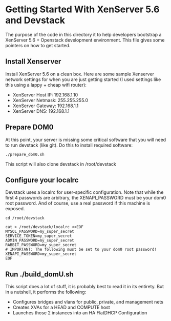 Getting Started With XenServer 5.6 and Devstack
===============================================
The purpose of the code in this directory it to help developers bootstrap
a XenServer 5.6 + Openstack development environment.  This file gives
some pointers on how to get started.

Install Xenserver
-----------------
Install XenServer 5.6 on a clean box.
Here are some sample Xenserver network settings for when you are just
getting started (I used settings like this using a lappy + cheap wifi router):

* XenServer Host IP: 192.168.1.10
* XenServer Netmask: 255.255.255.0
* XenServer Gateway: 192.168.1.1
* XenServer DNS: 192.168.1.1

Prepare DOM0
------------
At this point, your server is missing some critical software that you will
need to run devstack (like git).  Do this to install required software:

    ./prepare_dom0.sh 

This script will also clone devstack in /root/devstack

Configure your localrc
----------------------
Devstack uses a localrc for user-specific configuration.  Note that while
the first 4 passwords are arbitrary, the XENAPI_PASSWORD must be your dom0
root password.  And of course, use a real password if this machine is exposed.

    cd /root/devstack
    
    cat > /root/devstack/localrc <<EOF
    MYSQL_PASSWORD=my_super_secret
    SERVICE_TOKEN=my_super_secret
    ADMIN_PASSWORD=my_super_secret
    RABBIT_PASSWORD=my_super_secret
    # IMPORTANT: The following must be set to your dom0 root password!
    XENAPI_PASSWORD=my_super_secret
    EOF

Run ./build_domU.sh
------------------
This script does a lot of stuff, it is probably best to read it in its entirety.
But in a nutshell, it performs the following:

* Configures bridges and vlans for public, private, and management nets
* Creates XVAs for a HEAD and COMPUTE host
* Launches those 2 instances into an HA FlatDHCP Configuration
